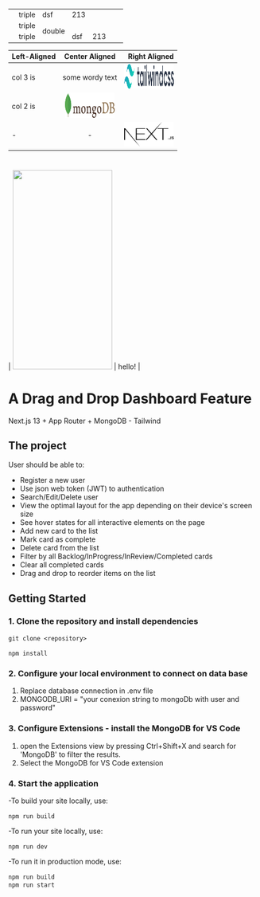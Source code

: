 | | | | | |
|-|-|-|-|-|
|  <td colspan=3>triple  | dsf | 213 |
|  <td colspan=3>triple  <td rowspan=2>double
|  <td colspan=3>triple  | dsf | 213 |



| Left-Aligned  | Center Aligned  | Right Aligned |
| :------------ |:---------------:| -----:|
| col 3 is      | some wordy text |<img src="https://github.com/daphne2020/daphne2020/blob/main/assets/tailwind-css.svg" width="100" height="50" /> |
| col 2 is      | <img src="https://github.com/daphne2020/daphne2020/blob/main/assets/mongodb.svg" width="100" height="50" />         |    |
| - |  -  |    <img src="https://github.com/daphne2020/daphne2020/blob/main/assets/nextjs.svg" width="100" height="50" /> |

                                                                                                                                                                  
#
| <img src="https://myoctocat.com/assets/images/base-octocat.svg" data-canonical-src="https://myoctocat.com/assets/images/base-octocat.svg" width="200" height="400" /> | hello! |


# A Drag and Drop Dashboard Feature

Next.js 13 + App Router + MongoDB - Tailwind

## The project

User should be able to:

- Register a new user
- Use json web token (JWT) to authentication
- Search/Edit/Delete user
- View the optimal layout for the app depending on their device's screen size
- See hover states for all interactive elements on the page
- Add new card to the list
- Mark card as complete
- Delete card from the list
- Filter by all Backlog/InProgress/InReview/Completed cards
- Clear all completed cards
- Drag and drop to reorder items on the list


## Getting Started

### 1. Clone the repository and install dependencies

```
git clone <repository>
```

```
npm install
```

### 2. Configure your local environment to connect on data base

1. Replace database connection in .env file
2. MONGODB_URI = "your conexion string to mongoDb with user and password"


### 3. Configure Extensions - install the MongoDB for VS Code

1. open the Extensions view by pressing Ctrl+Shift+X and search for 'MongoDB' to filter the results. 
2. Select the MongoDB for VS Code extension

### 4. Start the application

-To build your site locally, use:

```
npm run build
```

-To run your site locally, use:

```
npm run dev
```

-To run it in production mode, use:


```
npm run build
npm run start
```


